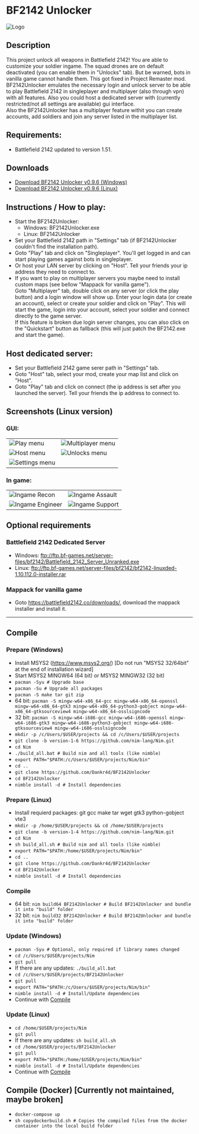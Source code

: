 # BF2142 Unlocker
![Logo](asset/bf2142unlocker.png)

## Description
This project unlock all weapons in Battlefield 2142! You are able to customize your soldier ingame. The squad drones are on default deactivated (you can enable them in "Unlocks" tab). But be warned, bots in vanilla game cannot handle them. This got fixed in Project Remaster mod.<br />
BF2142Unlocker emulates the necessary login and unlock server to be able to play Battlefield 2142 in singleplayer and multiplayer (also through vpn) with all features. Also you could host a dedicated server with (currently restricted/not all settings are available) gui interface.<br />
Also the BF2142Unlocker has a multiplayer feature withit you can create accounts, add soldiers and join any server listed in the multiplayer list. <br />

## Requirements:
- Battlefield 2142 updated to version 1.51.

## Downloads
- [Download BF2142 Unlocker v0.9.6 (Windows)](https://github.com/Dankr4d/BF2142Unlocker/releases/download/v0.9.6/BF2142Unlocker_v0.9.6_win.zip)
- [Download BF2142 Unlocker v0.9.6 (Linux)](https://github.com/Dankr4d/BF2142Unlocker/releases/download/v0.9.6/BF2142Unlocker_v0.9.6_linux.zip)

## Instructions / How to play:
- Start the BF2142Unlocker:
  - Windows: BF2142Unlocker.exe
  - Linux: BF2142Unlocker
- Set your Battlefield 2142 path in "Settings" tab (if BF2142Unlocker couldn't find the installation path).
- Goto "Play" tab and click on "Singleplayer". You'll get logged in and can start playing games against bots in singleplayer.
- Or host your LAN server by clicking on "Host".  Tell your friends your ip address they need to connect to.
- If you want to play on multiplayer servers you maybe need to install custom maps (see bellow "Mappack for vanilla game").
  <br />
  Goto "Multiplayer" tab, double click on any server (or click the play button) and a login window will show up. Enter your login data (or create an account), select or create your soldier and click on "Play". This will start the game, login into your account, select your soldier and connect directly to the game server.
  <br />
  If this feature is broken due login server changes, you can also click on the "Quickstart" button as fallback (this will just patch the BF2142.exe and start the game).

## Host dedicated server:
- Set your Battlefield 2142 game serer path in "Settings" tab.
- Goto "Host" tab, select your mod, create your map list and click on "Host".
- Goto "Play" tab and click on connect (the ip address is set after you launched the server). Tell your friends the ip address to connect to.

## Screenshots (Linux version)
### GUI:
|   |   |
| - | - |
| ![Play menu](asset/screenshot/gui_play.png) | ![Multiplayer menu](asset/screenshot/gui_multiplayer.png) |
| ![Host menu](asset/screenshot/gui_host.png) | ![Unlocks menu](asset/screenshot/gui_unlocks.png) |
| ![Settings menu](asset/screenshot/gui_settings.png) | |
### In game:
|   |   |
| - | - |
| ![Ingame Recon](asset/screenshot/ingame_recon.png) | ![Ingame Assault](asset/screenshot/ingame_assault.png) |
| ![Ingame Engineer](asset/screenshot/ingame_engineer.png) | ![Ingame Support](asset/screenshot/ingame_support.png) |

## Optional requirements
### Battlefield 2142 Dedicated Server
- Windows: ftp://ftp.bf-games.net/server-files/bf2142/Battlefield_2142_Server_Unranked.exe
- Linux: ftp://ftp.bf-games.net/server-files/bf2142/bf2142-linuxded-1.10.112.0-installer.rar
### Mappack for vanilla game
- Goto https://battlefield2142.co/downloads/, download the mappack installer and install it.

---

## Compile
### Prepare (Windows)
- Install MSYS2 (https://www.msys2.org/) [Do not run "MSYS2 32/64bit" at the end of installation wizard]
- Start MSYS2 MINGW64 (64 bit) or MSYS2 MINGW32 (32 bit)
- `pacman -Syu # Upgrade base`
- `pacman -Su # Upgrade all packages`
- `pacman -S make tar git zip`
- 64 bit: `pacman -S mingw-w64-x86_64-gcc mingw-w64-x86_64-openssl mingw-w64-x86_64-gtk3 mingw-w64-x86_64-python3-gobject mingw-w64-x86_64-gtksourceview4 mingw-w64-x86_64-osslsigncode`
- 32 bit: `pacman -S mingw-w64-i686-gcc mingw-w64-i686-openssl mingw-w64-i686-gtk3 mingw-w64-i686-python3-gobject mingw-w64-i686-gtksourceview4 mingw-w64-i686-osslsigncode`
- `mkdir -p /c/Users/$USER/projects && cd /c/Users/$USER/projects`
- `git clone -b version-1-6 https://github.com/nim-lang/Nim.git`
- `cd Nim`
- `./build_all.bat # Build nim and all tools (like nimble)`
- `export PATH="$PATH:/c/Users/$USER/projects/Nim/bin"`
- `cd ..`
- `git clone https://github.com/Dankr4d/BF2142Unlocker`
- `cd BF2142Unlocker`
- `nimble install -d # Install dependencies`
### Prepare (Linux)
- Install requierd packages: git gcc make tar wget gtk3 python-gobject vte3
- `mkdir -p /home/$USER/projects && cd /home/$USER/projects`
- `git clone -b version-1-4 https://github.com/nim-lang/Nim.git`
- `cd Nim`
- `sh build_all.sh # Build nim and all tools (like nimble)`
- `export PATH="$PATH:/home/$USER/projects/Nim/bin"`
- `cd ..`
- `git clone https://github.com/Dankr4d/BF2142Unlocker`
- `cd BF2142Unlocker`
- `nimble install -d # Install dependencies`
### Compile
- 64 bit: `nim build64 BF2142Unlocker # Build BF2142Unlocker and bundle it into "build" folder`
- 32 bit: `nim build32 BF2142Unlocker # Build BF2142Unlocker and bundle it into "build" folder`

### Update (Windows)
- `pacman -Syu # Optional, only required if library names changed`
- `cd /c/Users/$USER/projects/Nim`
- `git pull`
- If there are any updates: `./build_all.bat`
- `cd /c/Users/$USER/projects/BF2142Unlocker`
- `git pull`
- `export PATH="$PATH:/c/Users/$USER/projects/Nim/bin"`
- `nimble install -d # Install/Update dependencies`
- Continue with [Compile](#Compile-1)
### Update (Linux)
- `cd /home/$USER/projects/Nim`
- `git pull`
- If there are any updates: `sh build_all.sh`
- `cd /home/$USER/projects/BF2142Unlocker`
- `git pull`
- `export PATH="$PATH:/home/$USER/projects/Nim/bin"`
- `nimble install -d # Install/Update dependencies`
- Continue with [Compile](#Compile-1)

## Compile (Docker) [Currently not maintained, maybe broken]
- `docker-compose up`
- `sh copydockerbuild.sh # Copies the compiled files from the docker container into the local build folder`
